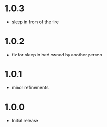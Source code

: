 # 1.0.3
* sleep in from of the fire

# 1.0.2
* fix for sleep in bed owned by another person

# 1.0.1
* minor refinements

# 1.0.0
* Initial release